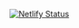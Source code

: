 [![Netlify Status](https://api.netlify.com/api/v1/badges/21a89395-510e-4c86-a809-c9079df2e3fb/deploy-status)](https://app.netlify.com/sites/liminalgraph/deploys)
